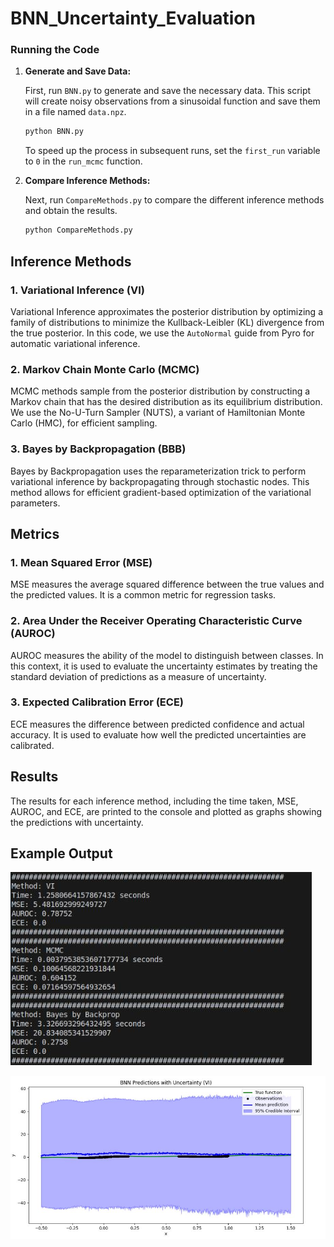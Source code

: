 # BNN_Uncertainty_Evaluation

### Running the Code

1. **Generate and Save Data:**

   First, run `BNN.py` to generate and save the necessary data. This script will create noisy observations from a sinusoidal function and save them in a file named `data.npz`.

   ```bash
   python BNN.py
   ```

   To speed up the process in subsequent runs, set the `first_run` variable to `0` in the `run_mcmc` function.

2. **Compare Inference Methods:**

   Next, run `CompareMethods.py` to compare the different inference methods and obtain the results.

   ```bash
   python CompareMethods.py
   ```

## Inference Methods

### 1. Variational Inference (VI)

Variational Inference approximates the posterior distribution by optimizing a family of distributions to minimize the Kullback-Leibler (KL) divergence from the true posterior. In this code, we use the `AutoNormal` guide from Pyro for automatic variational inference.

### 2. Markov Chain Monte Carlo (MCMC)

MCMC methods sample from the posterior distribution by constructing a Markov chain that has the desired distribution as its equilibrium distribution. We use the No-U-Turn Sampler (NUTS), a variant of Hamiltonian Monte Carlo (HMC), for efficient sampling.

### 3. Bayes by Backpropagation (BBB)

Bayes by Backpropagation uses the reparameterization trick to perform variational inference by backpropagating through stochastic nodes. This method allows for efficient gradient-based optimization of the variational parameters.

## Metrics

### 1. Mean Squared Error (MSE)

MSE measures the average squared difference between the true values and the predicted values. It is a common metric for regression tasks.

### 2. Area Under the Receiver Operating Characteristic Curve (AUROC)

AUROC measures the ability of the model to distinguish between classes. In this context, it is used to evaluate the uncertainty estimates by treating the standard deviation of predictions as a measure of uncertainty.

### 3. Expected Calibration Error (ECE)

ECE measures the difference between predicted confidence and actual accuracy. It is used to evaluate how well the predicted uncertainties are calibrated.

## Results

The results for each inference method, including the time taken, MSE, AUROC, and ECE, are printed to the console and plotted as graphs showing the predictions with uncertainty.

## Example Output

![text](Output1.JPG)  

![text](Output2.JPG)  
